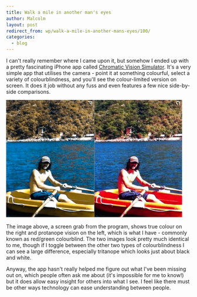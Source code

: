 ```yaml
---
title: Walk a mile in another man's eyes
author: Malcolm
layout: post
redirect_from: wp/walk-a-mile-in-another-mans-eyes/100/
categories:
  - blog
---
```

I can't really remember where I came upon it, but somehow I ended up with a pretty fascinating iPhone app called [Chromatic Vision Simulator][1]. It's a very simple app that utilises the camera - point it at something colourful, select a variety of colourblindness, and you'll see the colour-limited version on screen. It does it job without any fuss and even features a few nice side-by-side comparisons.

![Seeing double](/assets/photo.jpg)

The image above, a screen grab from the program, shows true colour on the right and protanope vision on the left, which is what I have - commonly known as red/green colourblind. The two images look pretty much identical to me, though if I toggle between the other two types of colourblindness I can see a large difference, especially tritanope which looks just about black and white.

Anyway, the app hasn't really helped me figure out what I've been missing out on, which people often ask me about (it's impossible for me to know!) but it does allow easy insight for others into what I see. I feel like there must be other ways technology can ease understanding between people.

 [1]: http://asada.tukusi.ne.jp/cvsimulator/e/